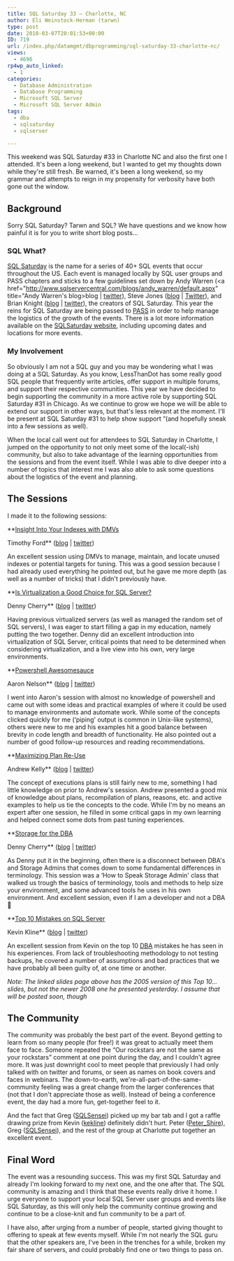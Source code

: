 ```yaml
---
title: SQL Saturday 33 – Charlotte, NC
author: Eli Weinstock-Herman (tarwn)
type: post
date: 2010-03-07T20:01:53+00:00
ID: 719
url: /index.php/datamgmt/dbprogramming/sql-saturday-33-charlotte-nc/
views:
  - 4696
rp4wp_auto_linked:
  - 1
categories:
  - Database Administration
  - Database Programming
  - Microsoft SQL Server
  - Microsoft SQL Server Admin
tags:
  - dba
  - sqlsaturday
  - sqlserver

---
```

This weekend was SQL Saturday #33 in Charlotte NC and also the first one I attended. It's been a long weekend, but I wanted to get my thoughts down while they're still fresh. Be warned, it's been a long weekend, so my grammar and attempts to reign in my propensity for verbosity have both gone out the window.

## Background

Sorry SQL Saturday? Tarwn and SQL? We have questions and we know how painful it is for you to write short blog posts…

### SQL What?

[SQL Saturday][1] is the name for a series of 40+ SQL events that occur throughout the US. Each event is managed locally by SQL user groups and PASS chapters and sticks to a few guidelines set down by Andy Warren (<a href="http://www.sqlservercentral.com/blogs/andy_warren/default.aspx" title="Andy Warren's blog>blog</a> | [twitter][2]), Steve Jones ([blog][3] | [Twitter][4]), and Brian Knight ([blog][5] | [twitter][6]), the creators of SQL Saturday. This year the reins for SQL Saturday are being passed to [PASS][7] in order to help manage the logistics of the growth of the events. There is a lot more information available on the [SQLSaturday website][8], including upcoming dates and locations for more events.

### My Involvement

So obviously I am not a SQL guy and you may be wondering what I was doing at a SQL Saturday. As you know, LessThanDot has some really good SQL people that frequently write articles, offer support in multiple forums, and support their respective communities. This year we have decided to begin supporting the community in a more active role by supporting SQL Saturday #31 in Chicago. As we continue to grow we hope we will be able to extend our support in other ways, but that's less relevant at the moment. I'll be present at SQL Saturday #31 to help show support “(and hopefully sneak into a few sessions as well).

When the local call went out for attendees to SQL Saturday in Charlotte, I jumped on the opportunity to not only meet some of the local(-ish) community, but also to take advantage of the learning opportunities from the sessions and from the event itself. While I was able to dive deeper into a number of topics that interest me I was also able to ask some questions about the logistics of the event and planning. 

## The Sessions

I made it to the following sessions:

**<u>[Insight Into Your Indexes with DMVs][9]</u>
  
Timothy Ford** ([blog][10] | [twitter][11])
  
An excellent session using DMVs to manage, maintain, and locate unused indexes or potential targets for tuning. This was a good session because I had already used everything he pointed out, but he gave me more depth (as well as a number of tricks) that I didn't previously have.

**<u>Is Virtualization a Good Choice for SQL Server?</u>
  
Denny Cherry** ([blog][12] | [twitter][13])
  
Having previous virtualized servers (as well as managed the random set of SQL servers), I was eager to start filling a gap in my education, namely putting the two together. Denny did an excellent introduction into virtualization of SQL Server, critical points that need to be determined when considering virtualization, and a live view into his own, very large environments. 

**<u>Powershell Awesomesauce</u>
  
Aaron Nelson** ([blog][14] | [twitter][15])
  
I went into Aaron's session with almost no knowledge of powershell and came out with some ideas and practical examples of where it could be used to manage environments and automate work. While some of the concepts clicked quickly for me (&#8216;piping' output is common in Unix-like systems), others were new to me and his examples hit a good balance between brevity in code length and breadth of functionality. He also pointed out a number of good follow-up resources and reading recommendations.

**<u>Maximizing Plan Re-Use</u>
  
Andrew Kelly** ([blog][16] | [twitter][17])
  
The concept of executions plans is still fairly new to me, something I had little knowledge on prior to Andrew's session. Andrew presented a good mix of knowledge about plans, recompilation of plans, reasons, etc. and active examples to help us tie the concepts to the code. While I'm by no means an expert after one session, he filled in some critical gaps in my own learning and helped connect some dots from past tuning experiences.

**<u>Storage for the DBA</u>
  
Denny Cherry** ([blog][12] | [twitter][13])
  
As Denny put it in the beginning, often there is a disconnect between DBA's and Storage Admins that comes down to some fundamental differences in terminology. This session was a &#8216;How to Speak Storage Admin' class that walked us trough the basics of terminology, tools and methods to help size your environment, and some advanced tools he uses in his own environment. And excellent session, even if I am a developer and not a DBA 🙂

**<u>[Top 10 Mistakes on SQL Server][18]</u>
  
Kevin Kline** ([blog][19] | [twitter][20])
  
An excellent session from Kevin on the top 10 <u>DBA</u> mistakes he has seen in his experiences. From lack of troubleshooting methodology to not testing backups, he covered a number of assumptions and bad practices that we have probably all been guilty of, at one time or another.
  
_Note: The linked slides page above has the 2005 version of this Top 10… slides, but not the newer 2008 one he presented yesterday. I assume that will be posted soon, though_

## The Community

The community was probably the best part of the event. Beyond getting to learn from so many people (for free!) it was great to actually meet them face to face. Someone repeated the “Our rockstars are not the same as your rockstars” comment at one point during the day, and I couldn't agree more. It was just downright cool to meet people that previously I had only talked with on twitter and forums, or seen as names on book covers and faces in webinars. The down-to-earth, we're-all-part-of-the-same-community feeling was a great change from the larger conferences that (not that I don't appreciate those as well). Instead of being a conference event, the day had a more fun, get-together feel to it.

And the fact that Greg ([SQLSensei][21]) picked up my bar tab and I got a raffle drawing prize from Kevin (<a href="http://twitter.com/kekline" Title="kevin on Twitter (again)">kekline</a>) definitely didn't hurt. Peter ([Peter_Shire][22]), Greg ([SQLSensei][21]), and the rest of the group at Charlotte put together an excellent event.

## Final Word

The event was a resounding success. This was my first SQL Saturday and already I'm looking forward to my next one, and the one after that. The SQL community is amazing and I think that these events really drive it home. I urge everyone to support your local SQL Server user groups and events like SQL Saturday, as this will only help the community continue growing and continue to be a close-knit and fun community to be a part of. 

I have also, after urging from a number of people, started giving thought to offering to speak at few events myself. While I'm not nearly the SQL guru that the other speakers are, I've been in the trenches for a while, broken my fair share of servers, and could probably find one or two things to pass on.

 [1]: http://sqlsaturday.com/about.aspx "More About SQL Saturday (Visit the Site)"
 [2]: http://twitter.com/SQLAndy "Andy Warren on Twitter"
 [3]: http://www.sqlservercentral.com/blogs/steve_jones/default.aspx "Steve Jones's blog"
 [4]: www.twitter.com/way0utwest "Steve Jones on Twitter"
 [5]: http://www.bidn.com/blogs/BrianKnight "Brian Knight's Blog"
 [6]: http://twitter.com/brianknight "Brian Knight on Twitter"
 [7]: http://www.sqlpass.org/ "Visit the  Professional Association for SQL Server website"
 [8]: http://sqlsaturday.com/ "Hit the website"
 [9]: http://thesqlagentman.com/presentationfiles/ "Click here for Presentation Files"
 [10]: http://thesqlagentman.com/ "Timothy Ford's blog"
 [11]: http://twitter.com/SQLAgentman "Timothy Ford on Twitter"
 [12]: http://itknowledgeexchange.techtarget.com/sql-server/ "Denny's blog"
 [13]: http://twitter.com/mrdenny "Denny Cherry on Twitter"
 [14]: http://sqlvariant.com/wordpress/ "Aaron Nelson's blog"
 [15]: http://twitter.com/SQLVariant "Aaron Nelson on Twitter"
 [16]: http://sqlblog.com/blogs/andrew_kelly/ "Andrew Kelly's blog"
 [17]: http://twitter.com/gunneyk "Andrew Kelly on twitter"
 [18]: http://kevinekline.com/slides/ "Kevin's Slides"
 [19]: http://kevinekline.com/ "Kevin Kline's blog"
 [20]: http://twitter.com/kekline "Kevin Kline on Twitter"
 [21]: http://twitter.com/sqlsensei "Greg on Twitter"
 [22]: http://twitter.com/peter_shire "Peter on twitter"